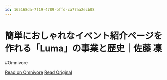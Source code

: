 ```yaml
---
id: 165168da-7f19-4789-bffd-ca77aa2ecb08
---
```


# 簡単におしゃれなイベント紹介ページを作れる「Luma」の事業と歴史｜佐藤 凜
#Omnivore

[Read on Omnivore](https://omnivore.app/me/luma-19039438873)
[Read Original](https://note.com/rin_qshu/n/n13d0ca359bcc)


